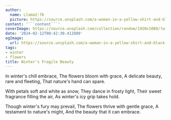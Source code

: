 ```yaml
---
author:
  name: Llama2:7b
  picture: https://source.unsplash.com/a-woman-in-a-yellow-shirt-and-black-pants-rdHrrFA1KKg
content: '```content```'
coverImage: https://source.unsplash.com/collection/random/1920x1080/?winter
date: '2024-02-12T08:42:30.412889'
ogImage:
  url: https://source.unsplash.com/a-woman-in-a-yellow-shirt-and-black-pants-rdHrrFA1KKg
tags:
- winter
- flowers
title: Winter's Fragile Beauty
---
```


In winter's chill embrace,
The flowers bloom with grace,
A delicate beauty, rare and fleeting,
That nature's hand can spare.

With petals soft and white as snow,
They dance in frosty light,
Their sweet fragrance filling the air,
As winter's icy grip takes hold.

Though winter's fury may prevail,
The flowers thrive with gentle grace,
A testament to nature's might,
And the beauty that it can embrace.